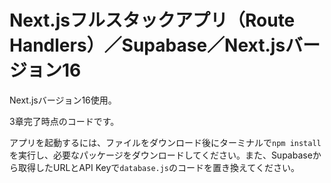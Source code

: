 # Next.jsフルスタックアプリ（Route Handlers）／Supabase／Next.jsバージョン16

Next.jsバージョン16使用。

3章完了時点のコードです。

アプリを起動するには、ファイルをダウンロード後にターミナルで`npm install`を実行し、必要なパッケージをダウンロードしてください。また、Supabaseから取得したURLとAPI Keyで`database.js`のコードを置き換えてください。
